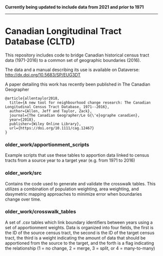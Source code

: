 
**Currently being updated to include data from 2021 and prior to 1971**

---

# Canadian Longitudinal Tract Database (CLTD)

This repository includes code to bridge Canadian historical census tract data (1971-2016) to a common set of geographic boundaries (2016).

The data and a manual describing its use is available on Dataverse: http://dx.doi.org/10.5683/SP/EUG3DT

A paper detailing this work has recently been published in The Canadian Geographer

```
@article{allentaylor2018,
  title={A new tool for neighbourhood change research: The Canadian Longitudinal Census Tract Database, 1971--2016},
  author={Allen, Jeff and Taylor, Zack},
  journal={The Canadian Geographer/Le G{\'e}ographe canadien},
  year={2018},
  publisher={Wiley Online Library},
  url={https://doi.org/10.1111/cag.12467}
}
```


### older_work/apportionment_scripts

Example scripts that use these tables to apportion data linked to census tracts from a source year to a target year (e.g. from 1971 to 2016)

### older_work/src

Contains the code used to generate and validate the crosswalk tables. This utilizes a combination of population weighting, area weighting, and dasymetric mapping approaches to minimize error when boundaries change over time.

### older_work/crosswalk_tables

A set of .csv tables which link boundary identifiers between years using a set of apportionment weights. Data is organized into four fields, the first is the ID of the source census tract, the second is the ID of the target census tract, the third is a weight indicating the amount of data that should be apportioned from the source to the target, and the forth is a flag indicating the relationship (1 = no change, 2 = merge, 3 = split, or 4 = many-to-many)

